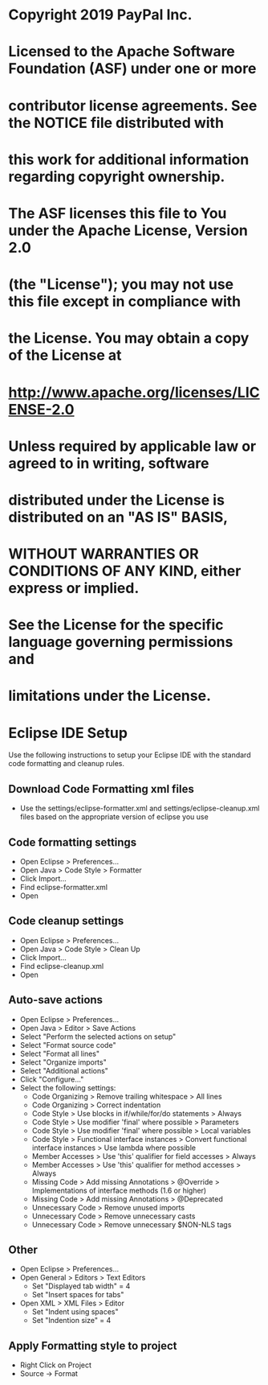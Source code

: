 
# Copyright 2019 PayPal Inc.
# 
# Licensed to the Apache Software Foundation (ASF) under one or more
# contributor license agreements.  See the NOTICE file distributed with
# this work for additional information regarding copyright ownership.
# The ASF licenses this file to You under the Apache License, Version 2.0
# (the "License"); you may not use this file except in compliance with
# the License.  You may obtain a copy of the License at
# 
#    http://www.apache.org/licenses/LICENSE-2.0
# 
# Unless required by applicable law or agreed to in writing, software
# distributed under the License is distributed on an "AS IS" BASIS,
# WITHOUT WARRANTIES OR CONDITIONS OF ANY KIND, either express or implied.
# See the License for the specific language governing permissions and
# limitations under the License.

Eclipse IDE Setup
==============

Use the following instructions to setup your Eclipse IDE with the standard code formatting and cleanup rules.

Download Code Formatting xml files
-------------------------------------------
* Use the settings/eclipse-formatter.xml and settings/eclipse-cleanup.xml files based on the appropriate version of eclipse you use

Code formatting settings
--------------------------------

* Open Eclipse > Preferences...
* Open Java > Code Style > Formatter
* Click Import...
* Find eclipse-formatter.xml
* Open

Code cleanup settings
------------------------------

* Open Eclipse > Preferences...
* Open Java > Code Style > Clean Up
* Click Import...
* Find eclipse-cleanup.xml
* Open

Auto-save actions
------------------------

* Open Eclipse > Preferences...
* Open Java > Editor > Save Actions
* Select "Perform the selected actions on setup"
* Select "Format source code"
* Select "Format all lines"
* Select "Organize imports"
* Select "Additional actions"
* Click "Configure..."
* Select the following settings:
    * Code Organizing > Remove trailing whitespace > All lines
    * Code Organizing > Correct indentation
    * Code Style > Use blocks in if/while/for/do statements > Always
    * Code Style > Use modifier 'final' where possible > Parameters
    * Code Style > Use modifier 'final' where possible > Local variables
    * Code Style > Functional interface instances > Convert functional interface instances > Use lambda where possible
    * Member Accesses > Use 'this' qualifier for field accesses > Always
    * Member Accesses > Use 'this' qualifier for method accesses > Always
    * Missing Code > Add missing Annotations > @Override > Implementations of interface methods (1.6 or higher)
    * Missing Code > Add missing Annotations > @Deprecated
    * Unnecessary Code > Remove unused imports
    * Unnecessary Code > Remove unnecessary casts
    * Unnecessary Code > Remove unnecessary $NON-NLS tags


Other
-------

* Open Eclipse > Preferences...
* Open General > Editors > Text Editors
    * Set "Displayed tab width" = 4
    * Set "Insert spaces for tabs"
* Open XML > XML Files > Editor
    * Set "Indent using spaces"
    * Set "Indention size" = 4

Apply Formatting style to project
-------
* Right Click on Project
* Source -> Format
